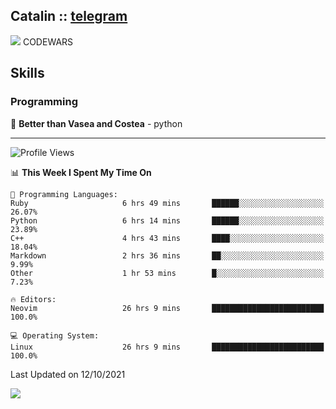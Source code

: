 ## Catalin :: [telegram](https://t.me/catalinhimself) 
![](https://www.codewars.com/users/Catalinhimself/badges/micro) CODEWARS

<!--
![](https://github.com/Catalinhimself/Catalinhimself/blob/main/Sakura_Nene_CPP.jpg)
-->

## Skills
### Programming
🥇 **Better than Vasea and Costea** - python

-----
<!--START_SECTION:waka-->
![Profile Views](http://img.shields.io/badge/Profile%20Views-3-blue)

📊 **This Week I Spent My Time On** 

```text
💬 Programming Languages: 
Ruby                     6 hrs 49 mins       ██████░░░░░░░░░░░░░░░░░░░   26.07% 
Python                   6 hrs 14 mins       ██████░░░░░░░░░░░░░░░░░░░   23.89% 
C++                      4 hrs 43 mins       ████░░░░░░░░░░░░░░░░░░░░░   18.04% 
Markdown                 2 hrs 36 mins       ██░░░░░░░░░░░░░░░░░░░░░░░   9.99% 
Other                    1 hr 53 mins        █░░░░░░░░░░░░░░░░░░░░░░░░   7.23%

🔥 Editors: 
Neovim                   26 hrs 9 mins       █████████████████████████   100.0%

💻 Operating System: 
Linux                    26 hrs 9 mins       █████████████████████████   100.0%

```


 Last Updated on 12/10/2021
<!--END_SECTION:waka-->

![](https://github-readme-stats.vercel.app/api/wakatime?username=catalinhimself&theme=calm)

  


